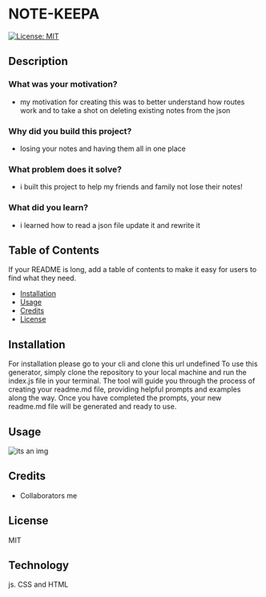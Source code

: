 # NOTE-KEEPA
[![License: MIT](https://img.shields.io/badge/License-MIT-yellow.svg)](https://opensource.org/licenses/MIT)
## Description

### What was your motivation?

* my motivation for creating this was to better understand how routes work and to take a shot on deleting existing notes from the json
### Why did you build this project? 
* losing your notes and having them all in one place
### What problem does it solve?
* i built this project to help my friends and family not lose their notes!
### What did you learn?
* i learned how to read a json file update it and rewrite it
## Table of Contents

If your README is long, add a table of contents to make it easy for users to find what they need.

- [Installation](#installation)
- [Usage](#usage)
- [Credits](#credits)
- [License](#license)

## Installation

For installation please go to your cli and clone this url undefined
To use this generator, simply clone the repository to your local machine and run the index.js 
file in your terminal. The tool will guide you through the process of creating your
 readme.md file, providing helpful prompts and examples along the way. Once you have
 completed the prompts, your new readme.md file will be generated and ready to use.

## Usage



    
![its an img](h)

## Credits
* Collaborators
me


## License
MIT
## Technology
js. CSS and HTML
